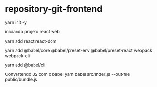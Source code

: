# repository-git-frontend

yarn init -y

iniciando projeto react web

yarn add react react-dom

yarn add @babel/core @babel/preset-env @babel/preset-react webpack webpack-cli

yarn add @babel/cli

Convertendo JS com o babel
yarn babel src/index.js --out-file public/bundle.js